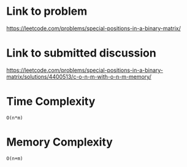 # Link to problem
https://leetcode.com/problems/special-positions-in-a-binary-matrix/

# Link to submitted discussion
https://leetcode.com/problems/special-positions-in-a-binary-matrix/solutions/4400513/c-o-n-m-with-o-n-m-memory/

# Time Complexity
`O(n*m)`

# Memory Complexity
`O(n+m)`
